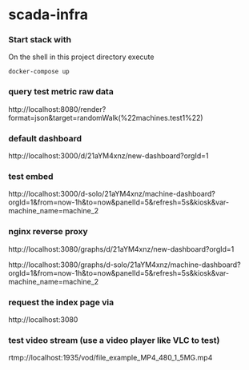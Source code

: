 # scada-infra

### Start stack with

On the shell in this project directory execute

```
docker-compose up
```

### query test metric raw data

http://localhost:8080/render?format=json&target=randomWalk(%22machines.test1%22)

### default dashboard

http://localhost:3000/d/21aYM4xnz/new-dashboard?orgId=1

### test embed

http://localhost:3000/d-solo/21aYM4xnz/machine-dashboard?orgId=1&from=now-1h&to=now&panelId=5&refresh=5s&kiosk&var-machine_name=machine_2

### nginx reverse proxy

http://localhost:3080/graphs/d/21aYM4xnz/new-dashboard?orgId=1

http://localhost:3080/graphs/d-solo/21aYM4xnz/machine-dashboard?orgId=1&from=now-1h&to=now&panelId=5&refresh=5s&kiosk&var-machine_name=machine_2


### request the index page via
http://localhost:3080

### test video stream (use a video player like VLC to test)
rtmp://localhost:1935/vod/file_example_MP4_480_1_5MG.mp4